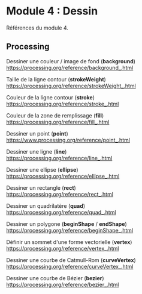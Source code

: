 # Module 4 : Dessin

Références du module 4.

## Processing

Dessiner une couleur / image de fond (**background**)  
https://processing.org/reference/background_.html

Taille de la ligne contour (**strokeWeight**)  
https://processing.org/reference/strokeWeight_.html

Couleur de la ligne contour (**stroke**)  
https://processing.org/reference/stroke_.html

Couleur de la zone de remplissage (**fill**)  
https://processing.org/reference/fill_.html

Dessiner un point (**point**)  
https://www.processing.org/reference/point_.html

Dessiner une ligne (**line**)  
https://processing.org/reference/line_.html

Dessiner une ellipse (**ellipse**)  
https://processing.org/reference/ellipse_.html

Dessiner un rectangle (**rect**)  
https://processing.org/reference/rect_.html

Dessiner un quadrilatère (**quad**)  
https://processing.org/reference/quad_.html

Dessiner un polygone (**beginShape** / **endShape**)  
https://processing.org/reference/beginShape_.html

Définir un sommet d'une forme vectorielle (**vertex**)  
https://processing.org/reference/vertex_.html

Dessiner une courbe de Catmull-Rom (**curveVertex**)  
https://processing.org/reference/curveVertex_.html

Dessiner une courbe de Bézier (**bezier**)  
https://processing.org/reference/bezier_.html
